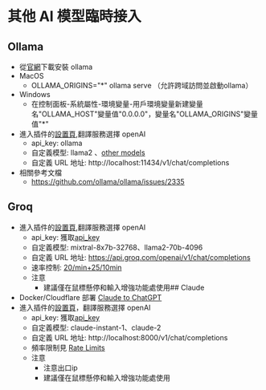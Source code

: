 # 其他 AI 模型臨時接入

## Ollama
- 從[官網](https://ollama.com/)下載安裝 ollama 
- MacOS
    - OLLAMA_ORIGINS="*" ollama serve （允許跨域訪問並啟動ollama）
- Windows
    - 在控制面板-系統屬性-環境變量-用戶環境變量新建變量名"OLLAMA_HOST"變量值"0.0.0.0"，變量名"OLLAMA_ORIGINS"變量值"*"
- 進入插件的[設置頁](https://dash.immersivetranslate.com/#general),翻譯服務選擇 openAI
    - api_key: ollama
    - 自定義模型: llama2 、[other models](https://ollama.com/library)
    - 自定義 URL 地址: http://localhost:11434/v1/chat/completions
- 相關參考文檔
    - https://github.com/ollama/ollama/issues/2335

## Groq
- 進入插件的[設置頁](https://dash.immersivetranslate.com/#general),翻譯服務選擇 openAI
    - api_key: 獲取[api_key](https://console.groq.com/keys)
    - 自定義模型: mixtral-8x7b-32768、llama2-70b-4096
    - 自定義 URL 地址: https://api.groq.com/openai/v1/chat/completions
    - 速率控制: [20/min+25/10min](https://console.groq.com/docs/rate-limits)
    - 注意
        - 建議僅在鼠標懸停和輸入增強功能處使用## Claude
- Docker/Cloudflare 部署 [Claude to ChatGPT](https://github.com/jtsang4/claude-to-chatgpt)
- 進入插件的[設置頁](https://dash.immersivetranslate.com/#general)，翻譯服務選擇 openAI
    - api_key: 獲取[api_key](https://www.nightfall.ai/ai-security-101/anthropic-claude-api-key)
    - 自定義模型: claude-instant-1、claude-2
    - 自定義 URL 地址: http://localhost:8000/v1/chat/completions
    - 頻率限制見 [Rate Limits](https://docs.anthropic.com/claude/reference/rate-limits)
    - 注意
        - 注意出口ip
        - 建議僅在鼠標懸停和輸入增強功能處使用